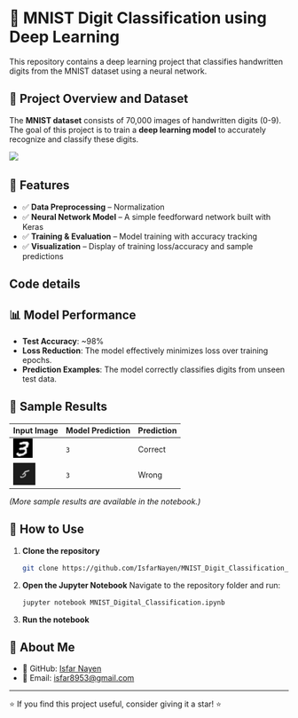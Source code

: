 # 🧠 MNIST Digit Classification using Deep Learning

This repository contains a deep learning project that classifies handwritten digits from the MNIST dataset using a neural network.

## 📌 Project Overview and Dataset

The **MNIST dataset** consists of 70,000 images of handwritten digits (0-9). The goal of this project is to train a **deep learning model** to accurately recognize and classify these digits.

<img src = "https://upload.wikimedia.org/wikipedia/commons/2/27/MnistExamples.png" width = auto>

## 🚀 Features

- ✅ **Data Preprocessing** – Normalization 
- ✅ **Neural Network Model** – A simple feedforward network built with Keras  
- ✅ **Training & Evaluation** – Model training with accuracy tracking  
- ✅ **Visualization** – Display of training loss/accuracy and sample predictions  

## Code details



## 📊 Model Performance

- **Test Accuracy**: ~98%  
- **Loss Reduction**: The model effectively minimizes loss over training epochs.  
- **Prediction Examples**: The model correctly classifies digits from unseen test data.

## 📸 Sample Results

| Input Image | Model Prediction | Prediction |
|-------------|-----------------|----------------|
| <img src = "Assets/3.png" height = 35  width = auto> | `3` | Correct |
| <img src = "Assets/5.png" height = 40  width = auto> | `3` | Wrong |

*(More sample results are available in the notebook.)*

## 📖 How to Use


1. **Clone the repository**  
   ```sh
   git clone https://github.com/IsfarNayen/MNIST_Digit_Classification_Deep_Learning_Pet_Project.git


2. **Open the Jupyter Notebook**
    Navigate to the repository folder and run:
    ```sh
    jupyter notebook MNIST_Digital_Classification.ipynb
    ```
3. **Run the notebook**

## 👤 About Me
- 🔗 GitHub: [Isfar Nayen](https://github.com/IsfarNayen)
- 📧 Email: isfar8953@gmail.com


---
⭐ If you find this project useful, consider giving it a star! ⭐
